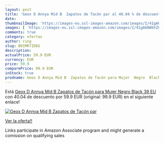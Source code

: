 ```yaml
---
layout: post
title: 'Geox D Annya Mid B  Zapatos de Tacón par al 40.04 % de descuento'
date: 
thumbnailImage: 'https://images-eu.ssl-images-amazon.com/images/I/41gA68WkhZL._SL200_.jpg'
images: [ 'https://images-eu.ssl-images-amazon.com/images/I/41gA68WkhZL._SL200_.jpg' ]
comments: true
category: ofertas
author: ring
slug: B01MR7ID6G
description:
actualPrice: 59.9 EUR
currency: EUR
price: 59.9
comparePrice: 99.9 EUR
inStock: true
prodname: Geox D Annya Mid B  Zapatos de Tacón para Mujer  Negro  Black   39 EU
---
```


Está [Geox D Annya Mid B  Zapatos de Tacón para Mujer  Negro  Black   39 EU](https://www.amazon.es/dp/B01MR7ID6G/?tag=tolees-21) con 40.04 de descuento por 59.9 EUR (original: 99.9 EUR) en el siguiente enlace!

[![Geox D Annya Mid B  Zapatos de Tacón par](https://images-eu.ssl-images-amazon.com/images/I/41gA68WkhZL._SL200_.jpg)](https://www.amazon.es/dp/B01MR7ID6G/?tag=tolees-21)

[Ver la oferta!!](https://www.amazon.es/dp/B01MR7ID6G/?tag=tolees-21)

Links participate in Amazon Associate program and might generate a comission on qualifying sales


